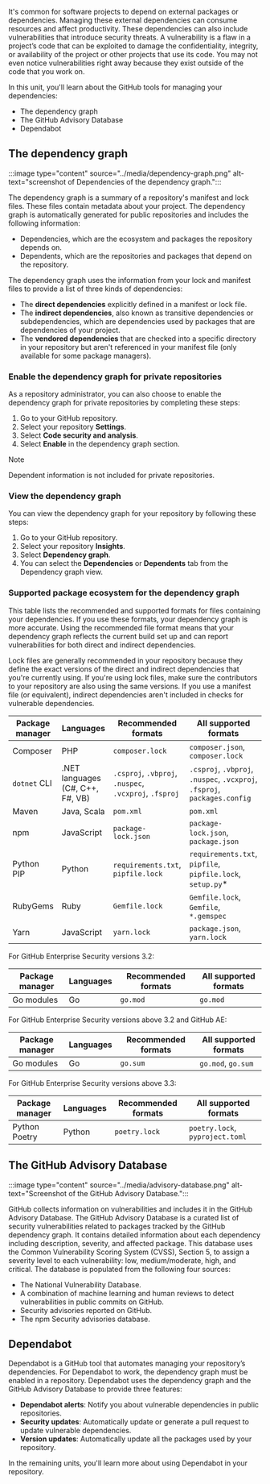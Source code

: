 It's common for software projects to depend on external packages or dependencies. Managing these external dependencies can consume resources and affect productivity. These dependencies can also include vulnerabilities that introduce security threats. A vulnerability is a flaw in a project’s code that can be exploited to damage the confidentiality, integrity, or availability of the project or other projects that use its code. You may not even notice vulnerabilities right away because they exist outside of the code that you work on.

In this unit, you'll learn about the GitHub tools for managing your dependencies:

- The dependency graph
- The GitHub Advisory Database
- Dependabot

## The dependency graph

:::image type="content" source="../media/dependency-graph.png" alt-text="screenshot of Dependencies of the dependency graph.":::

The dependency graph is a summary of a repository's manifest and lock files. These files contain metadata about your project. The dependency graph is automatically generated for public repositories and includes the following information:

- Dependencies, which are the ecosystem and packages the repository depends on.
- Dependents, which are the repositories and packages that depend on the repository. 

The dependency graph uses the information from your lock and manifest files to provide a list of three kinds of dependencies:

- The **direct dependencies** explicitly defined in a manifest or lock file.
- The **indirect dependencies**, also known as transitive dependencies or subdependencies, which are dependencies used by packages that are dependencies of your project.
- The **vendored dependencies** that are checked into a specific directory in your repository but aren't referenced in your manifest file (only available for some package managers).

### Enable the dependency graph for private repositories

As a repository administrator, you can also choose to enable the dependency graph for private repositories by completing these steps:

1. Go to your GitHub repository.
2. Select your repository **Settings**.
3. Select **Code security and analysis**.
4. Select **Enable** in the dependency graph section.

>[!NOTE]
> Dependent information is not included for private repositories.

### View the dependency graph

You can view the dependency graph for your repository by following these steps:

1. Go to your GitHub repository.
2. Select your repository **Insights**.
3. Select **Dependency graph**.
4. You can select the **Dependencies** or **Dependents** tab from the Dependency graph view.

### Supported package ecosystem for the dependency graph

This table lists the recommended and supported formats for files containing your dependencies. If you use these formats, your dependency graph is more accurate. Using the recommended file format means that your dependency graph reflects the current build set up and can report vulnerabilities for both direct and indirect dependencies. 

Lock files are generally recommended in your repository because they define the exact versions of the direct and indirect dependencies that you're currently using. If you're using lock files, make sure the contributors to your repository are also using the same versions.  If you use a manifest file (or equivalent), indirect dependencies aren't included in checks for vulnerable dependencies.

|Package manager |Languages |Recommended formats |All supported formats |
|-----|-----|-----|----|
| Composer             | PHP           | `composer.lock` | `composer.json`, `composer.lock` |
| `dotnet` CLI | .NET languages (C#, C++, F#, VB)  |   `.csproj`, `.vbproj`, `.nuspec`, `.vcxproj`, `.fsproj` |  `.csproj`, `.vbproj`, `.nuspec`, `.vcxproj`, `.fsproj`, `packages.config` |
| Maven | Java, Scala |  `pom.xml`  | `pom.xml`  |
| npm | JavaScript |            `package-lock.json` | `package-lock.json`, `package.json`|
| Python PIP      | Python                    | `requirements.txt`, `pipfile.lock` | `requirements.txt`, `pipfile`, `pipfile.lock`, `setup.py`* |
| RubyGems             | Ruby           | `Gemfile.lock` | `Gemfile.lock`, `Gemfile`, `*.gemspec` |
| Yarn | JavaScript | `yarn.lock` | `package.json`, `yarn.lock` |

For GitHub Enterprise Security versions 3.2:

|Package manager |Languages |Recommended formats |All supported formats |
|-----|-----|-----|----|
| Go modules | Go | `go.mod` | `go.mod` |

For GitHub Enterprise Security versions above 3.2 and GitHub AE:

|Package manager |Languages |Recommended formats |All supported formats |
|-----|-----|-----|----|
| Go modules | Go | `go.sum` | `go.mod`, `go.sum` |

For GitHub Enterprise Security versions above 3.3:

|Package manager |Languages |Recommended formats |All supported formats |
|-----|-----|-----|----|
| Python Poetry | Python  | `poetry.lock` | `poetry.lock`, `pyproject.toml` |

## The GitHub Advisory Database

:::image type="content" source="../media/advisory-database.png" alt-text="Screenshot of the GitHub Advisory Database.":::

GitHub collects information on vulnerabilities and includes it in the GitHub Advisory Database. The GitHub Advisory Database is a curated list of security vulnerabilities related to packages tracked by the GitHub dependency graph. It contains detailed information about each dependency including description, severity, and affected package. This database uses the Common Vulnerability Scoring System (CVSS), Section 5, to assign a severity level to each vulnerability: low, medium/moderate, high, and critical. The database is populated from the following four sources:

- The National Vulnerability Database.
- A combination of machine learning and human reviews to detect vulnerabilities in public commits on GitHub.
- Security advisories reported on GitHub.
- The npm Security advisories database.

## Dependabot  

Dependabot is a GitHub tool that automates managing your repository’s dependencies. For Dependabot to work, the dependency graph must be enabled in a repository. Dependabot uses the dependency graph and the GitHub Advisory Database to provide three features:

- **Dependabot alerts**: Notify you about vulnerable dependencies in public repositories.
- **Security updates**: Automatically update or generate a pull request to update vulnerable dependencies.
- **Version updates**: Automatically update all the packages used by your repository.

In the remaining units, you'll learn more about using Dependabot in your repository.
